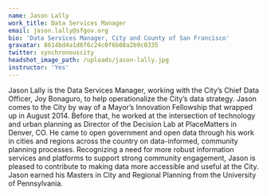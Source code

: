 ```yaml
---
name: Jason Lally
work_title: Data Services Manager
email: jason.lally@sfgov.org
bio: 'Data Services Manager, City and County of San Francisco'
gravatar: 8614bd4a1d6f6c24c0f6b08a2b9c0335
twitter: synchronouscity
headshot_image_path: /uploads/jason-lally.jpg
instructor: 'Yes'
---
```



Jason Lally is the Data Services Manager, working with the City’s Chief Data Officer, Joy Bonaguro, to help operationalize the City’s data strategy. Jason comes to the City by way of a Mayor’s Innovation Fellowship that wrapped up in August 2014. Before that, he worked at the intersection of technology and urban planning as Director of the Decision Lab at PlaceMatters in Denver, CO. He came to open government and open data through his work in cities and regions across the country on data-informed, community planning processes. Recognizing a need for more robust information services and platforms to support strong community engagement, Jason is pleased to contribute to making data more accessible and useful at the City. Jason earned his Masters in City and Regional Planning from the University of Pennsylvania.
